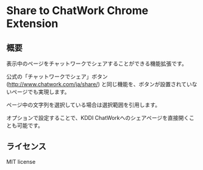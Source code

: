 # Share to ChatWork Chrome Extension

## 概要

表示中のページをチャットワークでシェアすることができる機能拡張です。

公式の「チャットワークでシェア」ボタン (http://www.chatwork.com/ja/share/) と同じ機能を、ボタンが設置されていないページでも実現します。

ページ中の文字列を選択している場合は選択範囲を引用します。

オプションで設定することで、KDDI ChatWorkへのシェアページを直接開くことも可能です。

## ライセンス

MIT license
